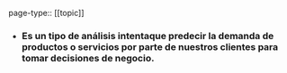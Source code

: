 page-type:: [[topic]]
- ### Es un tipo de análisis intentaque predecir la demanda de productos o servicios por parte de nuestros clientes para tomar decisiones de negocio.



